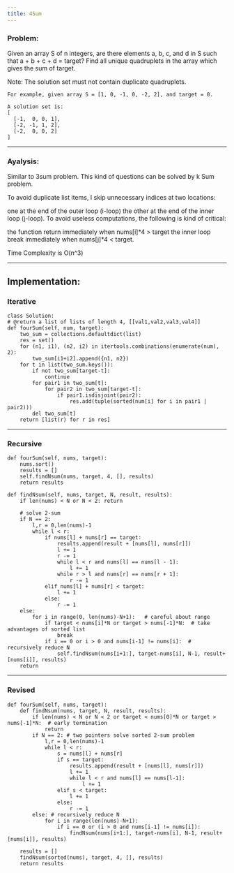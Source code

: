 ```yaml
---
title: 4Sum
---
```


### Problem: 
Given an array S of n integers, are there elements a, b, c, and d in S such that a + b + c + d = target? Find all unique quadruplets in the array which gives the sum of target.

Note: The solution set must not contain duplicate quadruplets.

```
For example, given array S = [1, 0, -1, 0, -2, 2], and target = 0.

A solution set is:
[
  [-1,  0, 0, 1],
  [-2, -1, 1, 2],
  [-2,  0, 0, 2]
]
```

***

### Ayalysis:
Similar to 3sum problem. This kind of questions can be solved by k Sum problem.

To avoid duplicate list items, I skip unnecessary indices at two locations:

one at the end of the outer loop (i-loop)
the other at the end of the inner loop (j-loop).
To avoid useless computations, the following is kind of critical:

the function return immediately when nums[i]*4 > target
the inner loop break immediately when nums[j]*4 < target.

Time Complexity is O(n^3)
***

## Implementation:


### Iterative
```
class Solution:
# @return a list of lists of length 4, [[val1,val2,val3,val4]]
def fourSum(self, num, target):
    two_sum = collections.defaultdict(list)
    res = set()
    for (n1, i1), (n2, i2) in itertools.combinations(enumerate(num), 2):
        two_sum[i1+i2].append({n1, n2})
    for t in list(two_sum.keys()):
        if not two_sum[target-t]:
            continue
        for pair1 in two_sum[t]:
            for pair2 in two_sum[target-t]:
                if pair1.isdisjoint(pair2):
                    res.add(tuple(sorted(num[i] for i in pair1 | pair2)))
        del two_sum[t]
    return [list(r) for r in res]
```

***

### Recursive
```
def fourSum(self, nums, target):
    nums.sort()
    results = []
    self.findNsum(nums, target, 4, [], results)
    return results

def findNsum(self, nums, target, N, result, results):
    if len(nums) < N or N < 2: return

    # solve 2-sum
    if N == 2:
        l,r = 0,len(nums)-1
        while l < r:
            if nums[l] + nums[r] == target:
                results.append(result + [nums[l], nums[r]])
                l += 1
                r -= 1
                while l < r and nums[l] == nums[l - 1]:
                    l += 1
                while r > l and nums[r] == nums[r + 1]:
                    r -= 1
            elif nums[l] + nums[r] < target:
                l += 1
            else:
                r -= 1
    else:
        for i in range(0, len(nums)-N+1):   # careful about range
            if target < nums[i]*N or target > nums[-1]*N:  # take advantages of sorted list
                break
            if i == 0 or i > 0 and nums[i-1] != nums[i]:  # recursively reduce N
                self.findNsum(nums[i+1:], target-nums[i], N-1, result+[nums[i]], results)
    return
```

***

### Revised
```
def fourSum(self, nums, target):
    def findNsum(nums, target, N, result, results):
        if len(nums) < N or N < 2 or target < nums[0]*N or target > nums[-1]*N:  # early termination
            return
        if N == 2: # two pointers solve sorted 2-sum problem
            l,r = 0,len(nums)-1
            while l < r:
                s = nums[l] + nums[r]
                if s == target:
                    results.append(result + [nums[l], nums[r]])
                    l += 1
                    while l < r and nums[l] == nums[l-1]:
                        l += 1
                elif s < target:
                    l += 1
                else:
                    r -= 1
        else: # recursively reduce N
            for i in range(len(nums)-N+1):
                if i == 0 or (i > 0 and nums[i-1] != nums[i]):
                    findNsum(nums[i+1:], target-nums[i], N-1, result+[nums[i]], results)

    results = []
    findNsum(sorted(nums), target, 4, [], results)
    return results
```